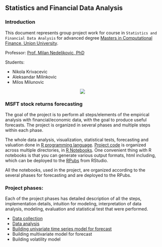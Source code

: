 ## Statistics and Financial Data Analysis

### Introduction

This document represents group project work for course in `Statistics and Financial Data Analysis` for advanced degree [Masters in Computational Finance, Union University](http://mcf.raf.edu.rs/).

Professor:
[Prof. Milan Nedeljkovic, PhD](https://www.fefa.edu.rs/profesori/Milan-Nedeljkovic/)

Students:
- Nikola Krivacevic
- Aleksandar Milinkovic
- Milos Milunovic

<p align="center">
  <img src="https://user-images.githubusercontent.com/30963594/122693716-4a83ff00-d23b-11eb-999f-b222d8a18f02.png" />
</p>


### MSFT stock returns forecasting


The goal of the project is to perform all steps/elements of the empirical analysis with financial/economic data, with the goal to produce useful forecasts. The project is organized in several phases and multiple steps within each phase.

The whole data analysis, visualization, statistical tests, forecasting and valuation done in [R programming language](https://www.r-project.org/). [Project code](https://github.com/mcf-long-short) is organized across multiple directories, in [R Notebooks](https://rmarkdown.rstudio.com/lesson-10.html). One convenient thing with R notebooks is that you can generate various output formats, html including, which can be deployed to the [RPubs](https://rpubs.com/) from RStudio.

All the notebooks, used in the project, are organized according to the several phases for forecasting and  are deployed to the RPubs.


### Project phases:

Each of the project phases has detailed description of all the steps, implementation details, intuition for modeling, interpretation of data analysis, modeling, evaluation and statistical test that were performed. 

- [Data collection](https://rpubs.com/krivi95/783676)
- [Data analysis](https://rpubs.com/krivi95/783678)
- [Building univariate time series model for forecast](https://rpubs.com/krivi95/783506)
- Building multivariate model for forecast
- Building volatility model

